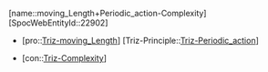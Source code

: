 ﻿---
type: TrizContradiction
aliases:
- moving_Length+Periodic_action-Complexity
license: CC BY-SA 4.0
copyright: https://github.com/SpocWeb
IsDeleted: false
IsReadOnly: false
Confidential: public
tags: 
- Triz/Contradiction
---
[name::moving_Length+Periodic_action-Complexity]
[SpocWebEntityId::22902]
+ [pro::[Triz-moving_Length](tech/Triz/Parameter/Triz-moving_Length.md)]
[Triz-Principle::[Triz-Periodic_action](tech/Triz/Principle/Triz-Periodic_action.md)]
- [con::[Triz-Complexity](tech/Triz/Parameter/Triz-Complexity.md)]

